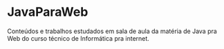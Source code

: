 # JavaParaWeb
Conteúdos e trabalhos estudados em sala de aula da matéria de Java pra Web do curso técnico de Informática pra internet.
